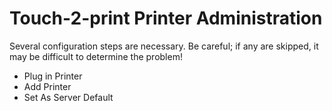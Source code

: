 # Touch-2-print Printer Administration

Several configuration steps are necessary.  Be careful; if any are skipped, it may be difficult to determine the problem!

- Plug in Printer
- Add Printer
- Set As Server Default

